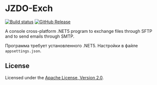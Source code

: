 # JZDO-Exch

[![Build status]][appveyor]
[![GitHub Release]][releases]

A console cross-platform .NET5 program to exchange files through SFTP and to send emails through SMTP.

Программа требует установленного .NET5.
Настройки в файле `appsettings.json`.

## License

Licensed under the [Apache License, Version 2.0].

[JZDO-Exch]: https://diev.github.io/JZDO-Exch/
[Apache License, Version 2.0]: http://www.apache.org/licenses/LICENSE-2.0 "LICENSE"

[appveyor]: https://ci.appveyor.com/project/diev/jzdo-exch
[releases]: https://github.com/diev/JZDO-Exch/releases/latest

[Build status]: https://ci.appveyor.com/api/projects/status/dk0sf5bu4efe08kf?svg=true
[GitHub Release]: https://img.shields.io/github/release/diev/JZDO-Exch.svg
